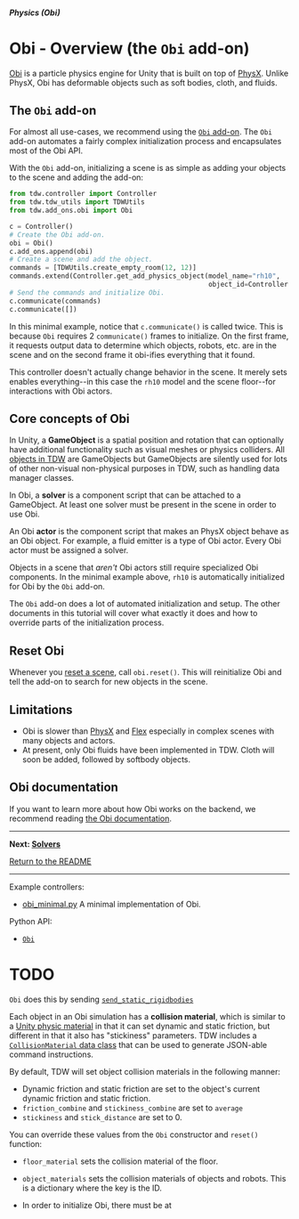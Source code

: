 ##### Physics (Obi)

# Obi - Overview (the `Obi` add-on)

[Obi](http://obi.virtualmethodstudio.com/) is a particle physics engine for Unity that is built on top of [PhysX](../physx/physx.md). Unlike PhysX, Obi has deformable objects such as soft bodies, cloth, and fluids.

## The `Obi` add-on

For almost all use-cases, we recommend using the [`Obi` add-on](../../python/add_ons/obi.md). The `Obi` add-on automates a fairly complex initialization process and encapsulates most of the Obi API.

With the `Obi` add-on, initializing a scene is as simple as adding your objects to the scene and adding the add-on:

```python
from tdw.controller import Controller
from tdw.tdw_utils import TDWUtils
from tdw.add_ons.obi import Obi

c = Controller()
# Create the Obi add-on.
obi = Obi()
c.add_ons.append(obi)
# Create a scene and add the object.
commands = [TDWUtils.create_empty_room(12, 12)]
commands.extend(Controller.get_add_physics_object(model_name="rh10",
                                                  object_id=Controller.get_unique_id()))
# Send the commands and initialize Obi.
c.communicate(commands)
c.communicate([])
```

In this minimal example, notice that `c.communicate()` is called twice. This is because `Obi` requires 2 `communicate()` frames to initialize. On the first frame, it requests output data to determine which objects, robots, etc. are in the scene and on the second frame it obi-ifies everything that it found.

This controller doesn't actually change behavior in the scene. It merely sets enables everything--in this case the `rh10` model and the scene floor--for interactions with Obi actors.

## Core concepts of Obi

In Unity, a **GameObject** is a spatial position and rotation that can optionally have additional functionality such as visual meshes or physics colliders. All [objects in TDW](../core_concepts/objects.md) are GameObjects but GameObjects are silently used for lots of other non-visual non-physical purposes in TDW, such as handling data manager classes.

In Obi, a **solver** is a component script that can be attached to a GameObject. At least one solver must be present in the scene in order to use Obi.

An Obi **actor** is the component script that makes an PhysX object behave as an Obi object. For example, a fluid emitter is a type of Obi actor. Every Obi actor must be assigned a solver.

Objects in a scene that *aren't* Obi actors still require specialized Obi components. In the minimal example above, `rh10` is automatically initialized for Obi by the `Obi` add-on.

The `Obi` add-on does a lot of automated initialization and setup. The other documents in this tutorial will cover what exactly it does and how to override parts of the initialization process.

## Reset Obi

Whenever you [reset a scene](../objects_and_scenes/reset_scene.md), call `obi.reset()`. This will reinitialize Obi and tell the add-on to search for new objects in the scene.

## Limitations

- Obi is slower than [PhysX](../physx/physx.md) and [Flex](../flex/flex.md) especially in complex scenes with many objects and actors.
- At present, only Obi fluids have been implemented in TDW. Cloth will soon be added, followed by softbody objects.

## Obi documentation

If you want to learn more about how Obi works on the backend, we recommend reading [the Obi documentation](http://obi.virtualmethodstudio.com/manual/6.3/).

***

**Next: [Solvers](solvers.md)**

[Return to the README](../../../README.md)

***

Example controllers:

- [obi_minimal.py](https://github.com/threedworld-mit/tdw/blob/master/Python/example_controllers/obi/obi_minimal.py) A minimal implementation of Obi.

Python API:

- [`Obi`](../../python/add_ons/obi.md)

# TODO



 `Obi` does this by sending [`send_static_rigidbodies`](../../api/command_api.md#send_static_rigidbodies)



Each object in an Obi simulation has a **collision material**, which is similar to a [Unity physic material](../physx/physics_objects.md) in that it can set dynamic and static friction, but different in that it also has "stickiness" parameters. TDW includes a [`CollisionMaterial` data class](../../python/obi_data/collision_materials/collision_material.md) that can be used to generate JSON-able command instructions.

By default, TDW will set object collision materials in the following manner:

- Dynamic friction and static friction are set to the object's current dynamic friction and static friction.
- `friction_combine` and `stickiness_combine` are set to `average`
- `stickiness` and `stick_distance` are set to 0.

You can override these values from the `Obi` constructor and `reset()` function:

- `floor_material` sets the collision material of the floor.
- `object_materials` sets the collision materials of objects and robots. This is a dictionary where the key is the ID.

- In order to initialize Obi, there must be at  
